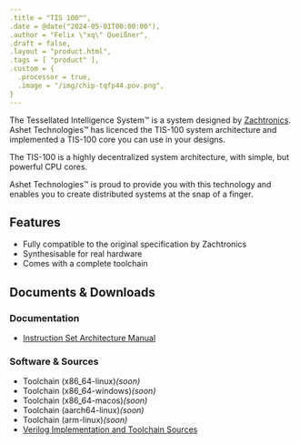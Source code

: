 ```yaml
---
.title = "TIS 100™",
.date = @date("2024-05-01T00:00:00"),
.author = "Felix \"xq\" Queißner",
.draft = false,
.layout = "product.html",
.tags = [ "product" ],
.custom = {
  .processor = true,
  .image = "/img/chip-tqfp44.pov.png",
}
---
```

<p>The Tessellated&nbsp;Intelligence&nbsp;System™ is a system designed by <a
    href="http://www.zachtronics.com/tis-100/">Zachtronics</a>.
  Ashet&nbsp;Technologies™ has licenced the TIS-100 system architecture and implemented a TIS-100 core you can use in
  your designs.</p>

<p>The TIS-100 is a highly decentralized system architecture, with simple, but powerful CPU cores.</p>

<p>Ashet&nbsp;Technologies™ is proud to provide you with this technology and enables you to create distributed systems
  at the snap of a finger.</p>

<h2>Features</h2>

<ul>
  <li>Fully compatible to the original specification by Zachtronics</li>
  <li>Synthesisable for real hardware</li>
  <li>Comes with a complete toolchain</li>
</ul>

<h2>Documents &amp; Downloads</h2>

<h3>Documentation</h3>

<ul>
  <li><a href="https://github.com/Ashet-Technologies/TIS-100/blob/master/specs/node-t21.md">Instruction Set Architecture
      Manual</a></li>
</ul>

<h3>Software &amp; Sources</h3>

<ul>
  <li>Toolchain (x86_64-linux)<i>(soon)</i></li>
  <li>Toolchain (x86_64-windows)<i>(soon)</i></li>
  <li>Toolchain (x86_64-macos)<i>(soon)</i></li>
  <li>Toolchain (aarch64-linux)<i>(soon)</i></li>
  <li>Toolchain (arm-linux)<i>(soon)</i></li>
  <li><a href="https://github.com/Ashet-Technologies/TIS-100" target="_blank">Verilog Implementation and Toolchain Sources</a>
  </li>
</ul>
